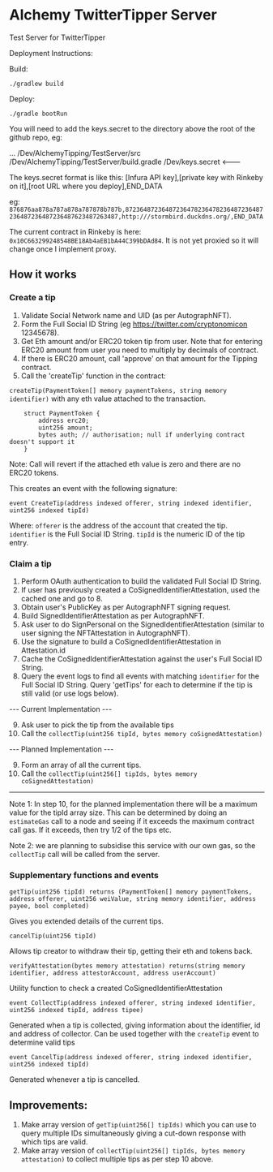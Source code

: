 # Alchemy TwitterTipper Server
Test Server for TwitterTipper

Deployment Instructions:

Build:

```./gradlew build```

Deploy:

```./gradle bootRun```

You will need to add the keys.secret to the directory above the root of the github repo, eg:

...
/Dev/AlchemyTipping/TestServer/src
/Dev/AlchemyTipping/TestServer/build.gradle 
/Dev/keys.secret  <---

The keys.secret format is like this:
[Infura API key],[private key with Rinkeby on it],[root URL where you deploy],END_DATA

eg:
```876876aa878a787a878a787878b787b,87236487236487236478236478236487236487236487236487236487623487263487,http:///stormbird.duckdns.org/,END_DATA```

The current contract in Rinkeby is here: ```0x10C663299248548BE18Ab4aEB1bA44C399bDAd84```. It is not yet proxied so it will change once I implement proxy.


## How it works

### Create a tip

1. Validate Social Network name and UID (as per AutographNFT).
2. Form the Full Social ID String (eg https://twitter.com/cryptonomicon 12345678).
3. Get Eth amount and/or ERC20 token tip from user. Note that for entering ERC20 amount from user you need to multiply by decimals of contract.
4. If there is ERC20 amount, call 'approve' on that amount for the Tipping contract.
5. Call the 'createTip' function in the contract:

```createTip(PaymentToken[] memory paymentTokens, string memory identifier)``` with any eth value attached to the transaction.

```
    struct PaymentToken {
        address erc20; 
        uint256 amount;
        bytes auth; // authorisation; null if underlying contract doesn't support it
    }
```	

Note: Call will revert if the attached eth value is zero and there are no ERC20 tokens.

This creates an event with the following signature:

```event CreateTip(address indexed offerer, string indexed identifier, uint256 indexed tipId)```

Where: 
```offerer``` is the address of the account that created the tip.
```identifier``` is the Full Social ID String.
```tipId``` is the numeric ID of the tip entry.


### Claim a tip

1. Perform OAuth authentication to build the validated Full Social ID String.
2. If user has previously created a CoSignedIdentifierAttestation, used the cached one and go to 8.
3. Obtain user's PublicKey as per AutographNFT signing request.
4. Build SignedIdentifierAttestation as per AutographNFT.
5. Ask user to do SignPersonal on the SignedIdentifierAttestation (similar to user signing the NFTAttestation in AutographNFT).
6. Use the signature to build a CoSignedIdentifierAttestation in Attestation.id
7. Cache the CoSignedIdentifierAttestation against the user's Full Social ID String.
8. Query the event logs to find all events with matching ```identifier``` for the Full Social ID String. Query 'getTips' for each to determine if the tip is still valid (or use logs below).

--- Current Implementation ---

9. Ask user to pick the tip from the available tips
10. Call the ```collectTip(uint256 tipId, bytes memory coSignedAttestation)```

--- Planned Implementation ---

9. Form an array of all the current tips.
10. Call the ```collectTip(uint256[] tipIds, bytes memory coSignedAttestation)```
---

Note 1: In step 10, for the planned implementation there will be a maximum value for the tipId array size. 
This can be determined by doing an ```estimateGas``` call to a node and seeing if it exceeds the maximum contract call gas. If it exceeds, then try 1/2 of the tips etc.

Note 2: we are planning to subsidise this service with our own gas, so the ```collectTip``` call will be called from the server.

### Supplementary functions and events
```getTip(uint256 tipId) returns (PaymentToken[] memory paymentTokens, address offerer, uint256 weiValue, string memory identifier, address payee, bool completed)```

 Gives you extended details of the current tips.

```cancelTip(uint256 tipId)```

 Allows tip creator to withdraw their tip, getting their eth and tokens back.
 
```verifyAttestation(bytes memory attestation) returns(string memory identifier, address attestorAccount, address userAccount)```
 
 Utility function to check a created CoSignedIdentifierAttestation
 
```event CollectTip(address indexed offerer, string indexed identifier, uint256 indexed tipId, address tipee)```

 Generated when a tip is collected, giving information about the identifier, id and address of collector. Can be used together with the ```createTip``` event to determine valid tips
 
```event CancelTip(address indexed offerer, string indexed identifier, uint256 indexed tipId)```

 Generated whenever a tip is cancelled.
 
## Improvements:
 
1. Make array version of ```getTip(uint256[] tipIds)``` which you can use to query multiple IDs simultaneously giving a cut-down response with which tips are valid.
2. Make array version of ```collectTip(uint256[] tipIds, bytes memory attestation)``` to collect multiple tips as per step 10 above.
